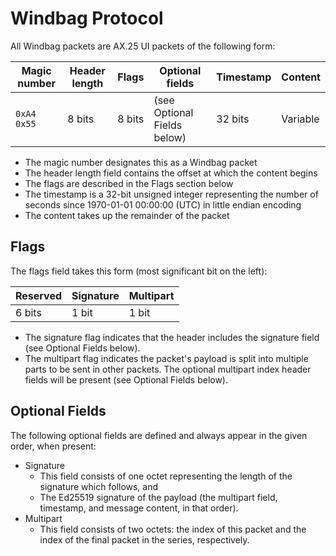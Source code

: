 Windbag Protocol
================

All Windbag packets are AX.25 UI packets of the following form:

|Magic number|Header length|Flags|Optional fields|Timestamp|Content|
|---|---|---|---|---|---|
| `0xA4` `0x55` | 8 bits | 8 bits | (see Optional Fields below) | 32 bits | Variable |

- The magic number designates this as a Windbag packet
- The header length field contains the offset at which the content begins
- The flags are described in the Flags section below
- The timestamp is a 32-bit unsigned integer representing the number of seconds since 1970-01-01 00:00:00 (UTC) in little endian encoding
- The content takes up the remainder of the packet

Flags
-----

The flags field takes this form (most significant bit on the left):

|Reserved|Signature|Multipart|
|---|---|---|
| 6 bits | 1 bit | 1 bit |

- The signature flag indicates that the header includes the signature field (see Optional Fields below).
- The multipart flag indicates the packet's payload is split into multiple parts to be sent in other packets. The optional multipart index header fields will be present (see Optional Fields below).

Optional Fields
---------------

The following optional fields are defined and always appear in the given order, when present:

- Signature
    - This field consists of one octet representing the length of the signature which follows, and
    - The Ed25519 signature of the payload (the multipart field, timestamp, and message content, in that order).
- Multipart
    - This field consists of two octets: the index of this packet and the index of the final packet in the series, respectively.